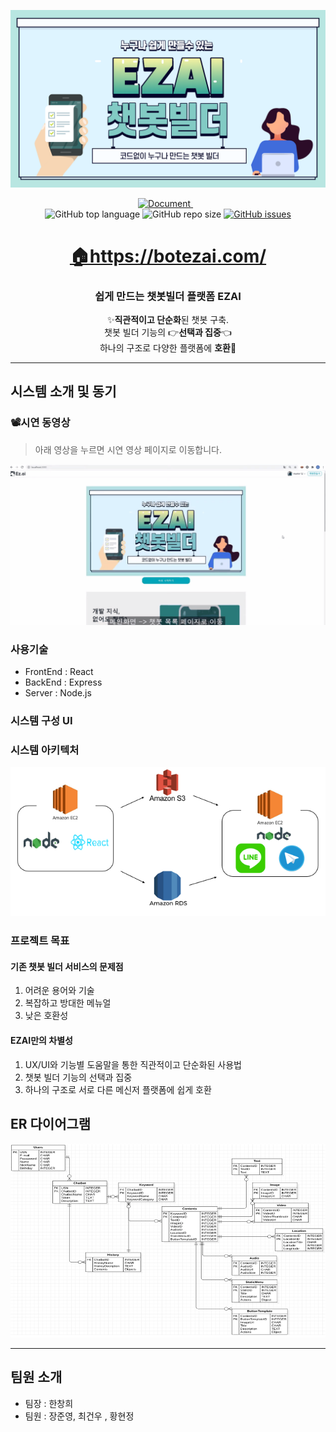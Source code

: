 
<p><a href='https://botezai.com/'><img src='https://github.com/Hanswind/EZ.ai/blob/master/ez.ai/client/src/objects/ezai_logo.png' /></a></p>

<div align='center'>
  <a href="https://github.com/Hanswind/EZ.ai/tree/master/documents">
    <img alt="Document" src="https://img.shields.io/badge/document-yes-important">
  </a>
  <img alt="" src="https://img.shields.io/badge/node-v.12.14.0-informational">
  <img alt="" src="https://img.shields.io/badge/npm-v.6.13.4-informational">
  <img alt="" src="https://img.shields.io/badge/yarn-v.1.22.4-informational"><br >
  <img alt="GitHub top language" src="https://img.shields.io/github/languages/top/Hanswind/EZ.ai?color=blueviolet"> 
  <img alt="GitHub repo size" src="https://img.shields.io/github/repo-size/Hanswind/EZ.ai?color=green"> 
  <a href="https://github.com/Hanswind/EZ.ai/issues">
    <img alt="GitHub issues" src="https://img.shields.io/github/issues/Hanswind/EZ.ai">
  </a>

</div>

<h1 align='middle'><a href='https://botezai.com/'>🏠https://botezai.com/</a></h1>
<h3 align='middle'> 쉽게 만드는 챗봇빌더 플랫폼 EZAI</h3>
                 
<p align='middle'>
✨<strong>직관적이고 단순화</strong>된 챗봇 구축.<br>
 챗봇 빌더 기능의 👉<strong>선택과 집중</strong>👈 <br>
 하나의 구조로 다양한 플랫폼에 <strong>호환</strong>💯<br>
</p>


---

## 시스템 소개 및 동기

### 📽시연 동영상
> 아래 영상을 누르면 시연 영상 페이지로 이동합니다.
<p align='middle'><a href='https://youtu.be/AShaYbjAqqE' align='middle'><img src='./docs/thumbnail.gif' /></a></p>

### 사용기술
- FrontEnd : React
- BackEnd : Express
- Server : Node.js

### 시스템 구성 UI


### 시스템 아키텍처
<p align='middle'><a href='./docs/system-architecture.png'><img src='./docs/system-architecture.png' /></a></p>

### 프로젝트 목표
#### 기존 챗봇 빌더 서비스의 문제점
1. 어려운 용어와 기술
2. 복잡하고 방대한 메뉴얼
3. 낮은 호환성

#### EZAI만의 차별성
1. UX/UI와 기능별 도움말을 통한 직관적이고 단순화된 사용법
2. 챗봇 빌더 기능의 선택과 집중
3. 하나의 구조로 서로 다른 메신저 플랫폼에 쉽게 호환

## ER 다이어그램
<p align='middle'><a href='./docs/ERDiagrm.png'><img src='./docs/ERDiagrm.png' /></a></p>

---
## 팀원 소개
- 팀장 : 한창희
- 팀원 : 장준영, 최건우 , 황현정
